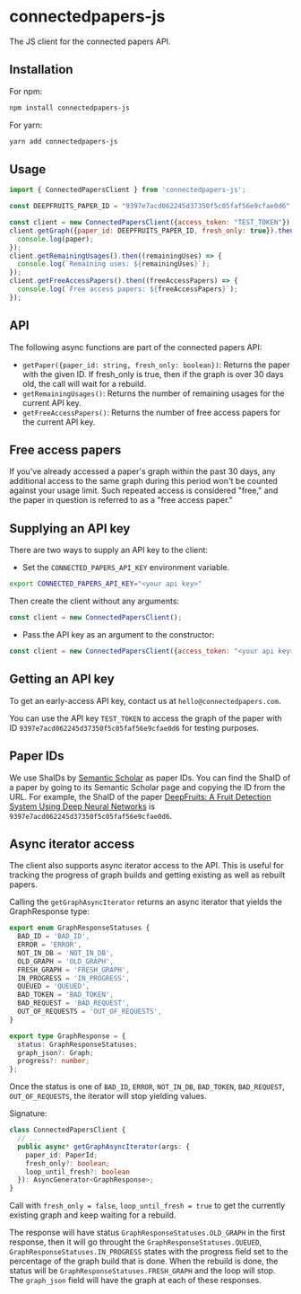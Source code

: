# connectedpapers-js
The JS client for the connected papers API.

## Installation
For npm:
```bash
npm install connectedpapers-js
```
For yarn:
```bash
yarn add connectedpapers-js
```

## Usage
```js
import { ConnectedPapersClient } from 'connectedpapers-js';

const DEEPFRUITS_PAPER_ID = "9397e7acd062245d37350f5c05faf56e9cfae0d6"

const client = new ConnectedPapersClient({access_token: "TEST_TOKEN"});
client.getGraph({paper_id: DEEPFRUITS_PAPER_ID, fresh_only: true}).then((paper) => {
  console.log(paper);
});
client.getRemainingUsages().then((remainingUses) => {
  console.log(`Remaining uses: ${remainingUses}`);
});
client.getFreeAccessPapers().then((freeAccessPapers) => {
  console.log(`Free access papers: ${freeAccessPapers}`);
});
```

## API
The following async functions are part of the connected papers API:
* `getPaper({paper_id: string, fresh_only: boolean})`: Returns the paper with the given ID. If fresh_only is true, then if the graph is over 30 days old, the call will wait for a rebuild.
* `getRemainingUsages()`: Returns the number of remaining usages for the current API key.
* `getFreeAccessPapers()`: Returns the number of free access papers for the current API key.

## Free access papers
If you've already accessed a paper's graph within the past
30 days, any additional access to the same graph during
this period won't be counted against your usage limit.
Such repeated access is considered "free," and the paper
in question is referred to as a "free access paper."

## Supplying an API key
There are two ways to supply an API key to the client:
* Set the `CONNECTED_PAPERS_API_KEY` environment variable.
```bash
export CONNECTED_PAPERS_API_KEY="<your api key>"
```
Then create the client without any arguments:
```js
const client = new ConnectedPapersClient();
```
* Pass the API key as an argument to the constructor:
```js
const client = new ConnectedPapersClient({access_token: "<your api key>"});
```

## Getting an API key
To get an early-access API key, contact us at
`hello@connectedpapers.com`.

You can use the API key `TEST_TOKEN` to access the graph of
the paper with ID `9397e7acd062245d37350f5c05faf56e9cfae0d6` for 
testing purposes.

## Paper IDs
We use ShaIDs by [Semantic Scholar](https://www.semanticscholar.org/) as paper IDs.
You can find the ShaID of a paper by going to its Semantic Scholar page and
copying the ID from the URL. For example, the ShaID of the paper
[DeepFruits: A Fruit Detection System Using Deep Neural Networks](https://www.semanticscholar.org/paper/DeepFruits%3A-A-Fruit-Detection-System-Using-Deep-Bargoti-Underwood/9397e7acd062245d37350f5c05faf56e9cfae0d6)
is `9397e7acd062245d37350f5c05faf56e9cfae0d6`.

## Async iterator access
The client also supports async iterator access to the API. This is useful for
tracking the progress of graph builds and getting existing as well as rebuilt papers.

Calling the `getGraphAsyncIterator` returns an async iterator that yields
the GraphResponse type:
```ts
export enum GraphResponseStatuses {
  BAD_ID = 'BAD_ID',
  ERROR = 'ERROR',
  NOT_IN_DB = 'NOT_IN_DB',
  OLD_GRAPH = 'OLD_GRAPH',
  FRESH_GRAPH = 'FRESH_GRAPH',
  IN_PROGRESS = 'IN_PROGRESS',
  QUEUED = 'QUEUED',
  BAD_TOKEN = 'BAD_TOKEN',
  BAD_REQUEST = 'BAD_REQUEST',
  OUT_OF_REQUESTS = 'OUT_OF_REQUESTS',
}

export type GraphResponse = {
  status: GraphResponseStatuses;
  graph_json?: Graph;
  progress?: number;
};
```
Once the status is one of `BAD_ID`, `ERROR`, `NOT_IN_DB`, `BAD_TOKEN`, `BAD_REQUEST`, `OUT_OF_REQUESTS`,
the iterator will stop yielding values.

Signature:
```ts
class ConnectedPapersClient {
  // ...
  public async* getGraphAsyncIterator(args: {
    paper_id: PaperId;
    fresh_only?: boolean;
    loop_until_fresh?: boolean
  }): AsyncGenerator<GraphResponse>;
}
```
Call with `fresh_only = false`, `loop_until_fresh = true`
to get the currently existing graph and keep waiting for a rebuild.

The response will have status `GraphResponseStatuses.OLD_GRAPH` in the first response, then
it will go throught the `GraphResponseStatuses.QUEUED`, `GraphResponseStatuses.IN_PROGRESS` states
with the progress field set to the percentage of the graph build that is done. When
the rebuild is done, the status will be `GraphResponseStatuses.FRESH_GRAPH` and the loop
will stop. The `graph_json` field will have the graph at each of these responses.

